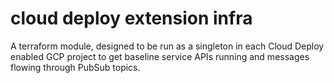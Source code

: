 # cloud deploy extension infra

A terraform module, designed to be run as a singleton in each Cloud Deploy
enabled GCP project to get baseline service APIs running and messages flowing
through PubSub topics.

